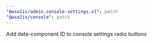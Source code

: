 ```yaml
---
"@wso2is/admin.console-settings.v1": patch
"@wso2is/console": patch
---
```


Add data-component ID to console settings radio buttons
